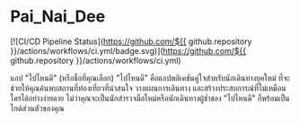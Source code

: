 # Pai_Nai_Dee

[![CI/CD Pipeline Status](https://github.com/${{ github.repository }}/actions/workflows/ci.yml/badge.svg)](https://github.com/${{ github.repository }}/actions/workflows/ci.yml)

แอป "ไปไหนดี" (หรือชื่อที่คุณเลือก) "ไปไหนดี" คือแอปพลิเคชันคู่ใจสำหรับนักเดินทางยุคใหม่ ที่จะช่วยให้คุณค้นพบสถานที่ท่องเที่ยวที่น่าสนใจ วางแผนการเดินทาง และสร้างประสบการณ์ที่ไม่เหมือนใครได้อย่างง่ายดาย ไม่ว่าคุณจะเป็นนักสำรวจมือใหม่หรือนักเดินทางผู้ช่ำชอง "ไปไหนดี" ก็พร้อมเป็นไกด์ส่วนตัวของคุณ
